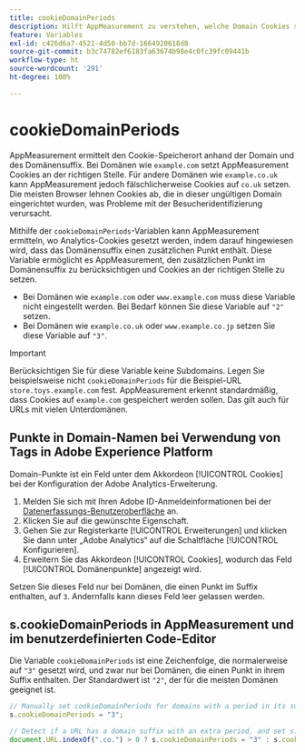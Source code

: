 ```yaml
---
title: cookieDomainPeriods
description: Hilft AppMeasurement zu verstehen, welche Domain Cookies speichern soll, wenn Ihre Domain einen Punkt im Suffix hat.
feature: Variables
exl-id: c426d6a7-4521-4d50-bb7d-1664920618d8
source-git-commit: b3c74782ef6183fa63674b98e4c0fc39fc09441b
workflow-type: ht
source-wordcount: '291'
ht-degree: 100%

---
```


# cookieDomainPeriods

AppMeasurement ermittelt den Cookie-Speicherort anhand der Domain und des Domänensuffix. Bei Domänen wie `example.com` setzt AppMeasurement Cookies an der richtigen Stelle. Für andere Domänen wie `example.co.uk` kann AppMeasurement jedoch fälschlicherweise Cookies auf `co.uk` setzen. Die meisten Browser lehnen Cookies ab, die in dieser ungültigen Domain eingerichtet wurden, was Probleme mit der Besucheridentifizierung verursacht.

Mithilfe der `cookieDomainPeriods`-Variablen kann AppMeasurement ermitteln, wo Analytics-Cookies gesetzt werden, indem darauf hingewiesen wird, dass das Domänensuffix einen zusätzlichen Punkt enthält. Diese Variable ermöglicht es AppMeasurement, den zusätzlichen Punkt im Domänensuffix zu berücksichtigen und Cookies an der richtigen Stelle zu setzen.

* Bei Domänen wie `example.com` oder `www.example.com` muss diese Variable nicht eingestellt werden. Bei Bedarf können Sie diese Variable auf `"2"` setzen.
* Bei Domänen wie `example.co.uk` oder `www.example.co.jp` setzen Sie diese Variable auf `"3"`.

>[!IMPORTANT]
>
>Berücksichtigen Sie für diese Variable keine Subdomains. Legen Sie beispielsweise nicht `cookieDomainPeriods` für die Beispiel-URL `store.toys.example.com` fest. AppMeasurement erkennt standardmäßig, dass Cookies auf `example.com` gespeichert werden sollen. Das gilt auch für URLs mit vielen Unterdomänen.

## Punkte in Domain-Namen bei Verwendung von Tags in Adobe Experience Platform

Domain-Punkte ist ein Feld unter dem Akkordeon [!UICONTROL Cookies] bei der Konfiguration der Adobe Analytics-Erweiterung.

1. Melden Sie sich mit Ihren Adobe ID-Anmeldeinformationen bei der [Datenerfassungs-Benutzeroberfläche](https://experience.adobe.com/data-collection) an.
1. Klicken Sie auf die gewünschte Eigenschaft.
1. Gehen Sie zur Registerkarte [!UICONTROL Erweiterungen] und klicken Sie dann unter „Adobe Analytics“ auf die Schaltfläche [!UICONTROL Konfigurieren].
1. Erweitern Sie das Akkordeon [!UICONTROL Cookies], wodurch das Feld [!UICONTROL Domänenpunkte] angezeigt wird.

Setzen Sie dieses Feld nur bei Domänen, die einen Punkt im Suffix enthalten, auf `3`. Andernfalls kann dieses Feld leer gelassen werden.

## s.cookieDomainPeriods in AppMeasurement und im benutzerdefinierten Code-Editor

Die Variable `cookieDomainPeriods` ist eine Zeichenfolge, die normalerweise auf `"3"` gesetzt wird, und zwar nur bei Domänen, die einen Punkt in ihrem Suffix enthalten. Der Standardwert ist `"2"`, der für die meisten Domänen geeignet ist.

```js
// Manually set cookieDomainPeriods for domains with a period in its suffix, such as www.example.co.uk
s.cookieDomainPeriods = "3";

// Detect if a URL has a domain suffix with an extra period, and set s.cookieDomainPeriods automatically
document.URL.indexOf(".co.") > 0 ? s.cookieDomainPeriods = "3" : s.cookieDomainPeriods = "2";
```
